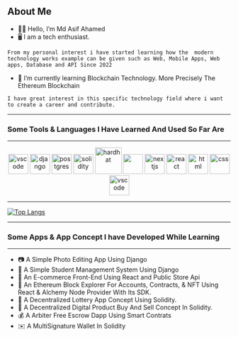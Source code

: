 

<!--
**mdasifahamed/mdasifahamed** is a ✨ _special_ ✨ repository because its `README.md` (this file) appears on your GitHub profile.

Here are some ideas to get you started:

- 🔭 I’m currently working on ...
- 🌱 I’m currently learning ...
- 👯 I’m looking to collaborate on ...
- 🤔 I’m looking for help with ...
- 💬 Ask me about ...
- 📫 How to reach me: ...
- 😄 Pronouns: ...
- ⚡ Fun fact: ...
-->

## About Me 


- 🧔‍♂️ Hello, I’m Md Asif Ahamed 
- 🖥 I am a tech enthusiast.

```From my personal interest i have started learning how the  modern technology works example can be given such as Web, Mobile Apps, Web apps, Database and API Since 2022 ```
  
- 🤔 I’m currently learning Blockchain Technology. More Precisely The Ethereum Blockchain

```I have great interest in this specific technology field where i want to create a career and contribute.```


--- 

### Some Tools & Languages I Have Learned And Used So Far Are 

--- 
<p align="center">  
  <img src="https://cdn.jsdelivr.net/gh/devicons/devicon/icons/python/python-original.svg"alt="vscode" width="45" height="45"/>
  <img src="https://cdn.jsdelivr.net/gh/devicons/devicon/icons/django/django-plain-wordmark.svg" alt="django" width="45" height="45"/>
  <img src="https://cdn.jsdelivr.net/gh/devicons/devicon/icons/postgresql/postgresql-original.svg" alt="postgres" width="45" height="45" />
  <img src="https://cdn.jsdelivr.net/gh/devicons/devicon/icons/solidity/solidity-plain.svg" alt="solidity" width="45" height="45"/>
  <img src="https://hardhat.org/_next/image?url=%2F_next%2Fstatic%2Fmedia%2Fhardhat-logo-dark.484eb916.svg&w=256&q=75" alt="hardhat" width="60" height="60" />
  <img src="https://cdn.jsdelivr.net/gh/devicons/devicon/icons/nodejs/nodejs-original.svg" width="45" height="45" /> 
  <img src="https://cdn.jsdelivr.net/gh/devicons/devicon/icons/nextjs/nextjs-original.svg" alt="nextjs" width="45" height="45"/>
  <img src="https://cdn.jsdelivr.net/gh/devicons/devicon/icons/react/react-original.svg"  alt="react" width="45" height="45"/>
  <img src="https://cdn.jsdelivr.net/gh/devicons/devicon/icons/html5/html5-original.svg" alt="html" width="45" height="45"/>
  <img src="https://cdn.jsdelivr.net/gh/devicons/devicon/icons/css3/css3-plain.svg" alt="css" width="45" height="45"/>
  <img src="https://cdn.jsdelivr.net/gh/devicons/devicon/icons/vscode/vscode-original.svg" alt="vscode" width="45" height="45"/>
</p>

---

[![Top Langs](https://github-readme-stats.vercel.app/api/top-langs/?username=mdasifahamed&layout=donut)](https://github.com/anuraghazra/github-readme-stats)

--- 

### Some Apps  & App Concept  I have Developed While Learning

--- 
- :camera:  A Simple Photo Editing App Using Django 
- :file_folder: A Simple Student Management System Using Django
- :convenience_store: An E-commerce Front-End Using React and Public Store Api
- :ledger: An Ethereum Block Explorer For Accounts, Contracts, & NFT Using React & Alchemy Node Provider With Its SDK.
- :gift: A Decentralized Lottery App Concept Using Solidity.
- :department_store: A Decentralized  Digital Product Buy And Sell Concept In Solidity.
- :moneybag: A Arbiter Free Escrow Dapp Using Smart Contrats
- :envelope: A MultiSignature Wallet In Solidity 

